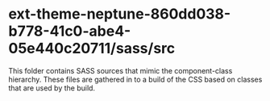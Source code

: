 # ext-theme-neptune-860dd038-b778-41c0-abe4-05e440c20711/sass/src

This folder contains SASS sources that mimic the component-class hierarchy. These files
are gathered in to a build of the CSS based on classes that are used by the build.
